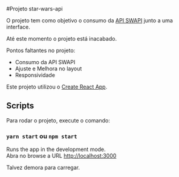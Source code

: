 #Projeto star-wars-api

O projeto tem como objetivo o consumo da [API SWAPI](https://swapi.dev "API SWAPI") junto a uma interface.

Até este momento o projeto está inacabado.

Pontos faltantes no projeto:
- Consumo da API SWAPI
- Ajuste e Melhora no layout
- Responsividade

Este projeto utilizou o [Create React App](https://github.com/facebook/create-react-app).

## Scripts

Para rodar o projeto, execute o comando:

### `yarn start` ou  `npm start`

Runs the app in the development mode.<br />
Abra no browse a URL [http://localhost:3000](http://localhost:3000) 

Talvez demora para carregar.<br />
